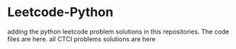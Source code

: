 # Leetcode-Python
adding the python leetcode problem solutions in this repositories. 
The code files are here.
all CTCI problems solutions are here











































































































































































































































































































































































































































































































































































































































































































































































































































































































































































































































































































































































































































































